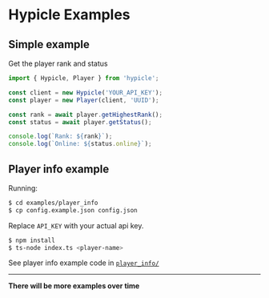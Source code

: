 # Hypicle Examples

## Simple example
Get the player rank and status

```ts
import { Hypicle, Player } from 'hypicle';

const client = new Hypicle('YOUR_API_KEY');
const player = new Player(client, 'UUID');

const rank = await player.getHighestRank();
const status = await player.getStatus();

console.log(`Rank: ${rank}`);
console.log(`Online: ${status.online}`);
```

## Player info example

Running:

```sh
$ cd examples/player_info
$ cp config.example.json config.json
```

Replace `API_KEY` with your actual api key.

```sh
$ npm install
$ ts-node index.ts <player-name>
```

See player info example code in [`player_info/`](./player_info/)

---

**There will be more examples over time**